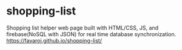 # shopping-list
Shopping list helper web page built with HTML/CSS, JS, and firebase(NoSQL with JSON) 
for real time database synchronization. 
https://favaroj.github.io/shopping-list/
